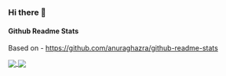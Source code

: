 ### Hi there 👋

#### Github Readme Stats

Based on - https://github.com/anuraghazra/github-readme-stats

<a href="https://github.com/krzwiatrzyk">
  <img align="center" src="https://github-readme-stats.vercel.app/api?username=krzwiatrzyk&show_icons=true&count_private=true&theme=dark" />
</a>
<a href="https://github.com/krzwiatrzyk">
  <img align="center" src="https://github-readme-stats.vercel.app/api/top-langs/?username=krzwiatrzyk&theme=dark" />
</a>

<!--
**krzwiatrzyk/krzwiatrzyk** is a ✨ _special_ ✨ repository because its `README.md` (this file) appears on your GitHub profile.

Here are some ideas to get you started:

- 🔭 I’m currently working on ...
- 🌱 I’m currently learning ...
- 👯 I’m looking to collaborate on ...
- 🤔 I’m looking for help with ...
- 💬 Ask me about ...
- 📫 How to reach me: ...
- 😄 Pronouns: ...
- ⚡ Fun fact: ...
-->
